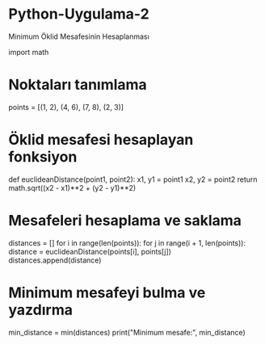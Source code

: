 # Python-Uygulama-2
Minimum Öklid Mesafesinin Hesaplanması


import math

# Noktaları tanımlama
points = [(1, 2), (4, 6), (7, 8), (2, 3)]

# Öklid mesafesi hesaplayan fonksiyon
def euclideanDistance(point1, point2):
    x1, y1 = point1
    x2, y2 = point2
    return math.sqrt((x2 - x1)**2 + (y2 - y1)**2)

# Mesafeleri hesaplama ve saklama
distances = []
for i in range(len(points)):
    for j in range(i + 1, len(points)):
        distance = euclideanDistance(points[i], points[j])
        distances.append(distance)

# Minimum mesafeyi bulma ve yazdırma
min_distance = min(distances)
print("Minimum mesafe:", min_distance)
